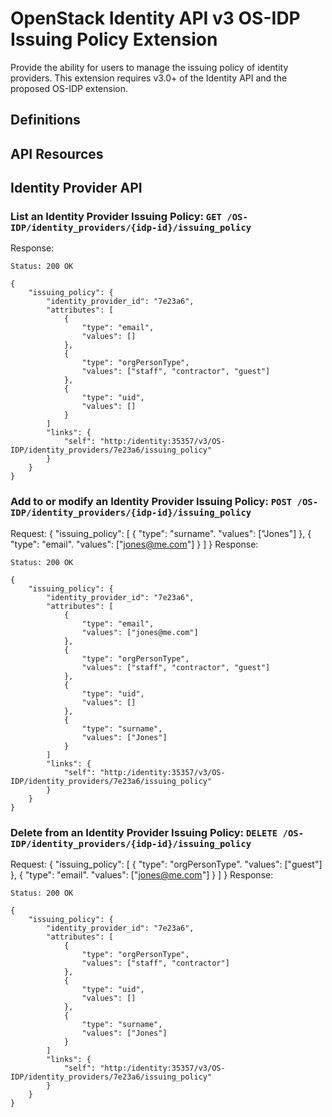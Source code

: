 OpenStack Identity API v3 OS-IDP Issuing Policy Extension
==========================================

Provide the ability for users to manage the issuing policy of identity providers. This
extension requires v3.0+ of the Identity API and the proposed OS-IDP extension.

Definitions
-----------

API Resources
-------------

Identity Provider API
---------------------

### List an Identity Provider Issuing Policy: `GET /OS-IDP/identity_providers/{idp-id}/issuing_policy`


Response:

    Status: 200 OK

    {
        "issuing_policy": {
            "identity_provider_id": "7e23a6",
            "attributes": [
                {
                    "type": "email",
                    "values": []
                },
                {
                    "type": "orgPersonType",
                    "values": ["staff", "contractor", "guest"]
                },
                {
                    "type": "uid",
                    "values": []
                }
            ]
            "links": {
                "self": "http:/identity:35357/v3/OS-IDP/identity_providers/7e23a6/issuing_policy"
            }
        }
    }

### Add to or modify an Identity Provider Issuing Policy: `POST /OS-IDP/identity_providers/{idp-id}/issuing_policy`

Request:
    {
        "issuing_policy": [
            {
                "type": "surname".
                "values": ["Jones"]
            },
            {
                "type": "email".
                "values": ["jones@me.com"]
            }
        ]
    }
Response:

    Status: 200 OK

    {
        "issuing_policy": {
            "identity_provider_id": "7e23a6",
            "attributes": [
                {
                    "type": "email",
                    "values": ["jones@me.com"]
                },
                {
                    "type": "orgPersonType",
                    "values": ["staff", "contractor", "guest"]
                },
                {
                    "type": "uid",
                    "values": []
                },
                {
                    "type": "surname",
                    "values": ["Jones"]
                }
            ]
            "links": {
                "self": "http:/identity:35357/v3/OS-IDP/identity_providers/7e23a6/issuing_policy"
            }
        }
    }

### Delete from an Identity Provider Issuing Policy: `DELETE /OS-IDP/identity_providers/{idp-id}/issuing_policy`

Request:
    {
        "issuing_policy": [
            {
                "type": "orgPersonType".
                "values": ["guest"]
            },
            {
                "type": "email".
                "values": ["jones@me.com"]
            }
        ]
    }
Response:

    Status: 200 OK

    {
        "issuing_policy": {
            "identity_provider_id": "7e23a6",
            "attributes": [
                {
                    "type": "orgPersonType",
                    "values": ["staff", "contractor"]
                },
                {
                    "type": "uid",
                    "values": []
                },
                {
                    "type": "surname",
                    "values": ["Jones"]
                }
            ]
            "links": {
                "self": "http:/identity:35357/v3/OS-IDP/identity_providers/7e23a6/issuing_policy"
            }
        }
    }
